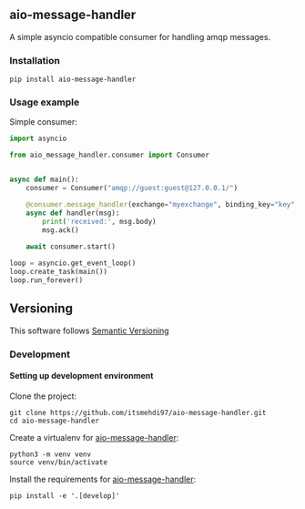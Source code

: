 ## aio-message-handler
A simple asyncio compatible consumer for handling amqp messages.
### Installation
```
pip install aio-message-handler
```
### Usage example
Simple consumer:
``` python
import asyncio

from aio_message_handler.consumer import Consumer


async def main():
    consumer = Consumer("amqp://guest:guest@127.0.0.1/")

    @consumer.message_handler(exchange="myexchange", binding_key="key", prefetch_count=5)
    async def handler(msg):
        print('received:', msg.body)
        msg.ack()
    
    await consumer.start()

loop = asyncio.get_event_loop()
loop.create_task(main())
loop.run_forever()
```
## Versioning
This software follows [Semantic Versioning](https://semver.org/)
### Development

#### Setting up development environment
Clone the project:
```
git clone https://github.com/itsmehdi97/aio-message-handler.git
cd aio-message-handler
```
Create a virtualenv for [aio-message-handler](https://github.com/itsmehdi97/aio-message-handler):
```
python3 -m venv venv
source venv/bin/activate
```
Install the requirements for [aio-message-handler](https://github.com/itsmehdi97/aio-message-handler):
```
pip install -e '.[develop]'
```